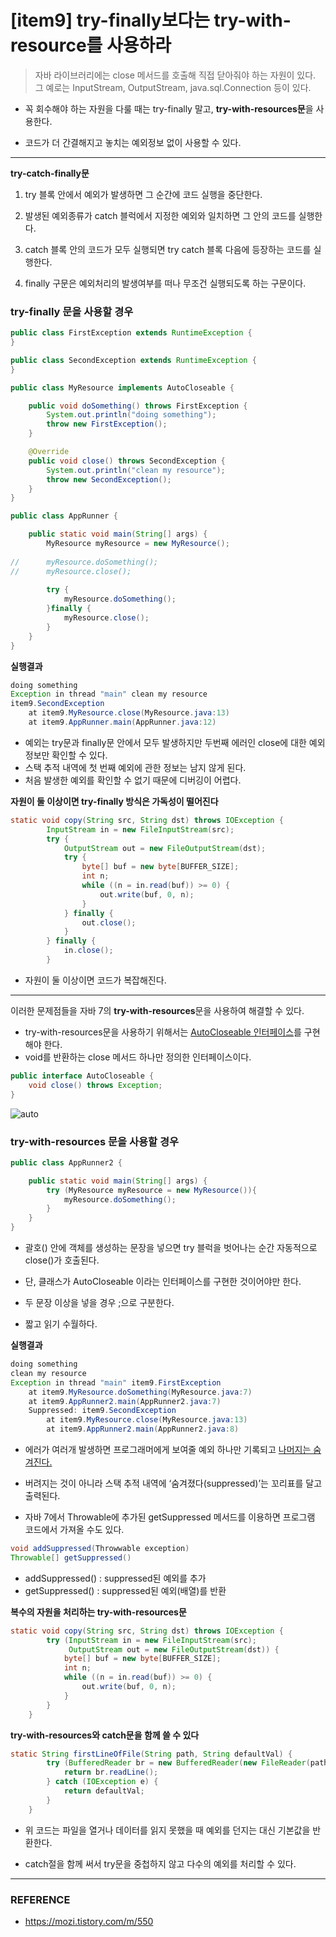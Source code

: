 # [item9] try-finally보다는 try-with-resource를 사용하라



> 자바 라이브러리에는 close 메서드를 호출해 직접 닫아줘야 하는 자원이 있다. 그 예로는 InputStream, OutputStream, java.sql.Connection 등이 있다. 



- 꼭 회수해야 하는 자원을 다룰 때는 try-finally 말고, **try-with-resources문**을 사용한다.

- 코드가 더 간결해지고 놓치는 예외정보 없이 사용할 수 있다.

  

---



**try-catch-finally문**

1. try 블록 안에서 예외가 발생하면 그 순간에 코드 실행을 중단한다.
2. 발생된 예외종류가 catch 블럭에서 지정한 예외와 일치하면 그 안의 코드를 실행한다.
3. catch 블록 안의 코드가 모두 실행되면 try catch 블록 다음에 등장하는 코드를 실행한다.

4. finally 구문은 예외처리의 발생여부를 떠나 무조건 실행되도록 하는 구문이다.



### try-finally 문을 사용할 경우

```java
public class FirstException extends RuntimeException {
}
```

```java
public class SecondException extends RuntimeException {
}
```

```java
public class MyResource implements AutoCloseable {

    public void doSomething() throws FirstException {
        System.out.println("doing something");
        throw new FirstException();
    }

    @Override
    public void close() throws SecondException {
        System.out.println("clean my resource");
        throw new SecondException();
    }
}
```

```java
public class AppRunner {

	public static void main(String[] args) {
		MyResource myResource = new MyResource();
		
//		myResource.doSomething();
//		myResource.close();
		
		try {
			myResource.doSomething();
		}finally {
			myResource.close();
		}
	}
}
```



**실행결과**

```java
doing something
Exception in thread "main" clean my resource
item9.SecondException
	at item9.MyResource.close(MyResource.java:13)
	at item9.AppRunner.main(AppRunner.java:12)
```

- 예외는 try문과 finally문 안에서 모두 발생하지만 두번째 에러인 close에 대한 예외 정보만 확인할 수 있다.
- 스택 추적 내역에 첫 번째 예외에 관한 정보는 남지 않게 된다.
- 처음 발생한 예외를 확인할 수 없기 때문에 디버깅이 어렵다.



**자원이 둘 이상이면 try-finally 방식은 가독성이 떨어진다**

```java
static void copy(String src, String dst) throws IOException {
        InputStream in = new FileInputStream(src);
        try {
            OutputStream out = new FileOutputStream(dst);
            try {
                byte[] buf = new byte[BUFFER_SIZE];
                int n;
                while ((n = in.read(buf)) >= 0) {
                    out.write(buf, 0, n);
                }
            } finally {
                out.close();
            }
        } finally {
            in.close();
        }
```

- 자원이 둘 이상이면 코드가 복잡해진다.

  

---



이러한 문제점들을 자바 7의 **try-with-resources**문을 사용하여 해결할 수 있다.

- try-with-resources문을 사용하기 위해서는 <u>AutoCloseable 인터페이스</u>를 구현해야 한다. 
- void를 반환하는 close 메서드 하나만 정의한 인터페이스이다.

```java
public interface AutoCloseable {
    void close() throws Exception;
}
```

![auto](C:\Users\USER\Desktop\auto.PNG)



### try-with-resources 문을 사용할 경우

```java
public class AppRunner2 {

	public static void main(String[] args) {
		try (MyResource myResource = new MyResource()){
			myResource.doSomething();
		}
	}
}
```

- 괄호() 안에 객체를 생성하는 문장을 넣으면 try 블럭을 벗어나는 순간 자동적으로 close()가 호출된다.
- 단, 클래스가 AutoCloseable 이라는 인터페이스를 구현한 것이어야만 한다.

- 두 문장 이상을 넣을 경우 ;으로 구분한다.

- 짧고 읽기 수월하다.

  

**실행결과**

```java
doing something
clean my resource
Exception in thread "main" item9.FirstException
	at item9.MyResource.doSomething(MyResource.java:7)
	at item9.AppRunner2.main(AppRunner2.java:7)
	Suppressed: item9.SecondException
		at item9.MyResource.close(MyResource.java:13)
		at item9.AppRunner2.main(AppRunner2.java:8)
```

- 에러가 여러개 발생하면 프로그래머에게 보여줄 예외 하나만 기록되고 <u>나머지는 숨겨진다.</u>

- 버려지는 것이 아니라 스택 추적 내역에 ‘숨겨졌다(suppressed)’는 꼬리표를 달고 출력된다.



- 자바 7에서 Throwable에 추가된 getSuppressed 메서드를 이용하면 프로그램 코드에서 가져올 수도 있다.

```java
void addSuppressed(Throwwable exception) 
Throwable[] getSuppressed() 
```

- addSuppressed() : suppressed된 예외를 추가
- getSuppressed() : suppressed된 예외(배열)를 반환



**복수의 자원을 처리하는 try-with-resources문**

```java
static void copy(String src, String dst) throws IOException {
        try (InputStream in = new FileInputStream(src);
             OutputStream out = new FileOutputStream(dst)) {
            byte[] buf = new byte[BUFFER_SIZE];
            int n;
            while ((n = in.read(buf)) >= 0) {
                out.write(buf, 0, n);
            }
        }
    }
```



**try-with-resources와 catch문을 함께 쓸 수 있다**

```java
static String firstLineOfFile(String path, String defaultVal) {
        try (BufferedReader br = new BufferedReader(new FileReader(path))) {
            return br.readLine();
        } catch (IOException e) {
            return defaultVal;
        }
    }
```

- 위 코드는 파일을 열거나 데이터를 읽지 못했을 때 예외를 던지는 대신 기본값을 반환한다.

- catch절을 함께 써서 try문을 중첩하지 않고 다수의 예외를 처리할 수 있다.

  

---



### REFERENCE

- https://mozi.tistory.com/m/550
